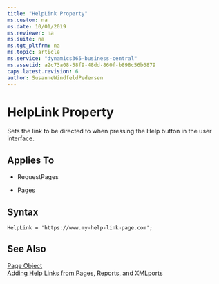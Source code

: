 ```yaml
---
title: "HelpLink Property"
ms.custom: na
ms.date: 10/01/2019
ms.reviewer: na
ms.suite: na
ms.tgt_pltfrm: na
ms.topic: article
ms.service: "dynamics365-business-central"
ms.assetid: a2c73a08-58f9-48dd-860f-b898c56b6879
caps.latest.revision: 6
author: SusanneWindfeldPedersen
---
```


 

# HelpLink Property
Sets the link to be directed to when pressing the Help button in the user interface.
  
## Applies To  
- RequestPages 

- Pages

## Syntax
```
HelpLink = 'https://www.my-help-link-page.com';
```

## See Also  
[Page Object](../devenv-page-object.md)  
[Adding Help Links from Pages, Reports, and XMLports](../devenv-adding-help-links-from-pages-tables-xmlports.md)